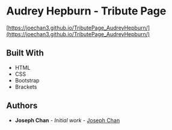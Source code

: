 # Audrey Hepburn - Tribute Page

[https://joechan3.github.io/TributePage_AudreyHepburn/](https://joechan3.github.io/TributePage_AudreyHepburn/)

## Built With

* HTML
* CSS
* Bootstrap
* Brackets

## Authors

* **Joseph Chan** - *Initial work* - [Joseph Chan](https://github.com/joechan3)

